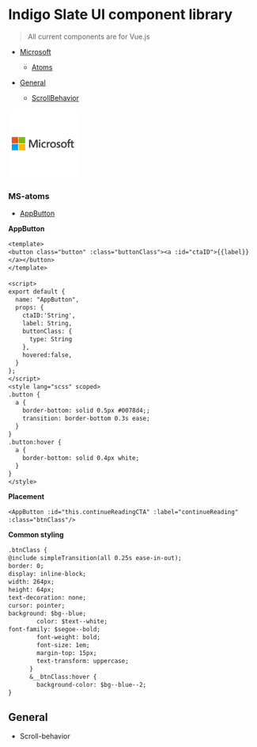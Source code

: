 # Indigo Slate UI component library

> All current components are for Vue.js

- [Microsoft](#microsoft)
  - [Atoms](#MS-atoms)

- [General](#general)
  - [ScrollBehavior](#scroll-behavior)
  
<img id="microsoft" src="src/assets/ms.png" width="140">

### MS-atoms

- [AppButton](#AppButton)

<strong>AppButton</strong>
```
<template>
<button class="button" :class="buttonClass"><a :id="ctaID">{{label}}</a></button>
</template>

<script>
export default {
  name: "AppButton",
  props: {
    ctaID:'String',
    label: String,
    buttonClass: {
      type: String
    },
    hovered:false,
  }
};
</script>
<style lang="scss" scoped>
.button {
  a {
    border-bottom: solid 0.5px #0078d4;;
    transition: border-bottom 0.3s ease;
  }
}
.button:hover {
  a {
    border-bottom: solid 0.4px white;
  }
}
</style>

```

<strong>Placement</strong>

```
<AppButton :id="this.continueReadingCTA" :label="continueReading" :class="btnClass"/>
```

<strong>Common styling</strong>

```
.btnClass {
@include simpleTransition(all 0.25s ease-in-out);
border: 0;
display: inline-block;
width: 264px;
height: 64px;
text-decoration: none;
cursor: pointer;
background: $bg--blue;
        color: $text--white;
font-family: $segoe--bold;
        font-weight: bold;
        font-size: 1em;
        margin-top: 15px;
        text-transform: uppercase;
      }
      &__btnClass:hover {
        background-color: $bg--blue--2;
}
```


## General

- Scroll-behavior 